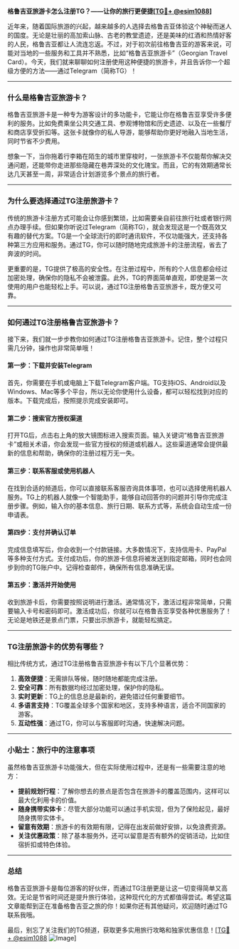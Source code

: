 **格鲁吉亚旅游卡怎么注册TG？——让你的旅行更便捷[[TG💪+ @esim1088](https://t.me/s/esim1088)]**

近年来，随着国际旅游的兴起，越来越多的人选择去格鲁吉亚体验这个神秘而迷人的国度。无论是壮丽的高加索山脉、古老的教堂遗迹，还是美味的红酒和热情好客的人民，格鲁吉亚都让人流连忘返。不过，对于初次前往格鲁吉亚的游客来说，可能对当地的一些服务和工具并不熟悉，比如“格鲁吉亚旅游卡”（Georgian Travel Card）。今天，我们就来聊聊如何注册使用这种便捷的旅游卡，并且告诉你一个超级方便的方法——通过Telegram（简称TG）！

---

### **什么是格鲁吉亚旅游卡？**
格鲁吉亚旅游卡是一种专为游客设计的多功能卡，它能让你在格鲁吉亚享受许多便利的服务。比如免费乘坐公共交通工具、参观博物馆和历史遗迹、以及在一些餐厅和商店享受折扣等。这张卡就像你的私人导游，能够帮助你更好地融入当地生活，同时节省不少费用。

想象一下，当你拖着行李箱在陌生的城市里穿梭时，一张旅游卡不仅能帮你解决交通问题，还能带你走进那些隐藏在巷弄深处的文化瑰宝。而且，它的有效期通常长达几天甚至一周，非常适合计划游览多个景点的旅行者。

---

### **为什么要选择通过TG注册旅游卡？**
传统的旅游卡注册方式可能会让你感到繁琐，比如需要亲自前往旅行社或者银行网点办理手续。但如果你听说过Telegram（简称TG），就会发现这是一个既高效又有趣的替代方案。TG是一个全球流行的即时通讯软件，不仅功能强大，还支持各种第三方应用和服务。通过TG，你可以随时随地完成旅游卡的注册流程，省去了奔波的时间。

更重要的是，TG提供了极高的安全性。在注册过程中，所有的个人信息都会经过加密处理，确保你的隐私不会被泄露。此外，TG的界面简单直观，即使是第一次使用的用户也能轻松上手。可以说，通过TG注册格鲁吉亚旅游卡，既方便又可靠。

---

### **如何通过TG注册格鲁吉亚旅游卡？**
接下来，我们就一步步教你如何通过TG注册格鲁吉亚旅游卡。记住，整个过程只需几分钟，操作也非常简单哦！

#### **第一步：下载并安装Telegram**
首先，你需要在手机或电脑上下载Telegram客户端。TG支持iOS、Android以及Windows、Mac等多个平台，所以无论你使用什么设备，都可以轻松找到对应的版本。下载完成后，按照提示完成安装即可。

#### **第二步：搜索官方授权渠道**
打开TG后，点击右上角的放大镜图标进入搜索页面。输入关键词“格鲁吉亚旅游卡”或相关术语，你会发现一些官方授权的频道或机器人。这些渠道通常会提供最新的信息和帮助，确保你的注册过程万无一失。

#### **第三步：联系客服或使用机器人**
在找到合适的频道后，你可以直接联系客服咨询具体事项，也可以选择使用机器人服务。TG上的机器人就像一个智能助手，能够自动回答你的问题并引导你完成注册步骤。例如，输入你的基本信息、旅行日期、联系方式等，系统会自动生成一份申请表。

#### **第四步：支付并确认订单**
完成信息填写后，你会收到一个付款链接。大多数情况下，支持信用卡、PayPal等多种支付方式。支付成功后，你的旅游卡信息将被发送到指定邮箱，同时也会同步到你的TG账户中。记得检查邮件，确保所有信息准确无误。

#### **第五步：激活并开始使用**
收到旅游卡后，你需要按照说明进行激活。通常情况下，激活过程非常简单，只需要输入卡号和密码即可。激活成功后，你就可以在格鲁吉亚享受各种优惠服务了！无论是地铁还是景点门票，只要出示旅游卡，就能轻松搞定。

---

### **TG注册旅游卡的优势有哪些？**
相比传统方式，通过TG注册格鲁吉亚旅游卡有以下几个显著优势：

1. **高效便捷**：无需排队等候，随时随地都能完成注册。
2. **安全可靠**：所有数据均经过加密处理，保护你的隐私。
3. **实时更新**：TG上的信息总是最新的，避免错过任何重要细节。
4. **多语言支持**：TG覆盖全球多个国家和地区，支持多种语言，适合不同国家的游客。
5. **互动性强**：通过TG，你可以与客服即时沟通，快速解决问题。

---

### **小贴士：旅行中的注意事项**
虽然格鲁吉亚旅游卡功能强大，但在实际使用过程中，还是有一些需要注意的地方：

- **提前规划行程**：了解你想去的景点是否包含在旅游卡的覆盖范围内，这样可以最大化利用卡的价值。
- **随身携带实体卡**：尽管大部分功能可以通过手机实现，但为了保险起见，最好随身携带实体卡。
- **留意有效期**：旅游卡的有效期有限，记得在出发前做好安排，以免浪费资源。
- **关注优惠政策**：除了基本服务外，还可以留意是否有额外的促销活动，比如住宿折扣或特色体验。

---

### **总结**
格鲁吉亚旅游卡是每位游客的好伙伴，而通过TG注册更是让这一切变得简单又高效。无论是节省时间还是提升旅行体验，这种现代化的方式都值得尝试。希望这篇文章能帮到正在准备格鲁吉亚之旅的你！如果你还有其他疑问，欢迎随时通过TG联系我哦。

最后，别忘了关注我们的TG频道，获取更多实用旅行攻略和独家优惠信息！[[TG💪+ @esim1088](https://t.me/s/esim1088) ![Image](https://i.postimg.cc/4NQfJmqS/Snipaste-2025-05-13-00-14-12.png)]